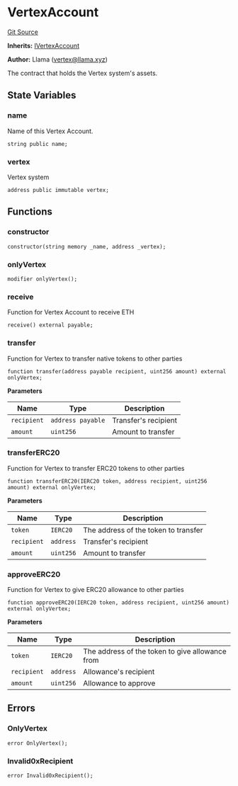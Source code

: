 # VertexAccount
[Git Source](https://github.com/llama-community/vertex-v1/blob/416df8aad48508d953bede09eabbf60be08e551c/src/account/VertexAccount.sol)

**Inherits:**
[IVertexAccount](/src/account/IVertexAccount.sol/contract.IVertexAccount.md)

**Author:**
Llama (vertex@llama.xyz)

The contract that holds the Vertex system's assets.


## State Variables
### name
Name of this Vertex Account.


```solidity
string public name;
```


### vertex
Vertex system


```solidity
address public immutable vertex;
```


## Functions
### constructor


```solidity
constructor(string memory _name, address _vertex);
```

### onlyVertex


```solidity
modifier onlyVertex();
```

### receive

Function for Vertex Account to receive ETH


```solidity
receive() external payable;
```

### transfer

Function for Vertex to transfer native tokens to other parties


```solidity
function transfer(address payable recipient, uint256 amount) external onlyVertex;
```
**Parameters**

|Name|Type|Description|
|----|----|-----------|
|`recipient`|`address payable`|Transfer's recipient|
|`amount`|`uint256`|Amount to transfer|


### transferERC20

Function for Vertex to transfer ERC20 tokens to other parties


```solidity
function transferERC20(IERC20 token, address recipient, uint256 amount) external onlyVertex;
```
**Parameters**

|Name|Type|Description|
|----|----|-----------|
|`token`|`IERC20`|The address of the token to transfer|
|`recipient`|`address`|Transfer's recipient|
|`amount`|`uint256`|Amount to transfer|


### approveERC20

Function for Vertex to give ERC20 allowance to other parties


```solidity
function approveERC20(IERC20 token, address recipient, uint256 amount) external onlyVertex;
```
**Parameters**

|Name|Type|Description|
|----|----|-----------|
|`token`|`IERC20`|The address of the token to give allowance from|
|`recipient`|`address`|Allowance's recipient|
|`amount`|`uint256`|Allowance to approve|


## Errors
### OnlyVertex

```solidity
error OnlyVertex();
```

### Invalid0xRecipient

```solidity
error Invalid0xRecipient();
```

